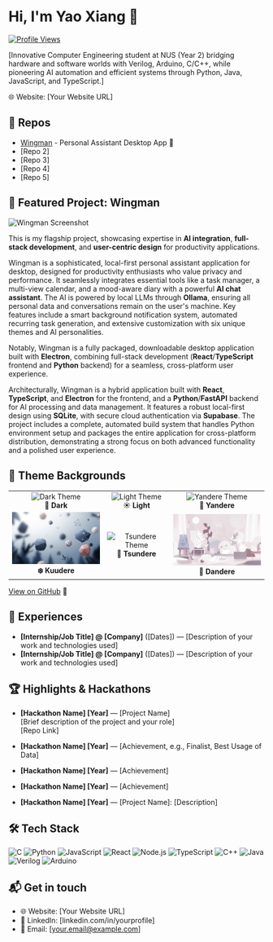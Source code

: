 # Hi, I'm Yao Xiang 👋

[![Profile Views](https://komarev.com/ghpvc/?username=Yxiang-828&color=blue)](https://github.com/Yxiang-828)

[Innovative Computer Engineering student at NUS (Year 2) bridging hardware and software worlds with Verilog, Arduino, C/C++, while pioneering AI automation and efficient systems through Python, Java, JavaScript, and TypeScript.]

🌐 Website: [Your Website URL]

## 📂 Repos
- [Wingman](https://github.com/Yxiang-828/Wingman) - Personal Assistant Desktop App 🤖
- [Repo 2]
- [Repo 3]
- [Repo 4]
- [Repo 5]

## 🚀 Featured Project: Wingman

<img src="images/7409.png" width="400" alt="Wingman Screenshot">

This is my flagship project, showcasing expertise in **AI integration**, **full-stack development**, and **user-centric design** for productivity applications.

Wingman is a sophisticated, local-first personal assistant application for desktop, designed for productivity enthusiasts who value privacy and performance. It seamlessly integrates essential tools like a task manager, a multi-view calendar, and a mood-aware diary with a powerful **AI chat assistant**. The AI is powered by local LLMs through **Ollama**, ensuring all personal data and conversations remain on the user's machine. Key features include a smart background notification system, automated recurring task generation, and extensive customization with six unique themes and AI personalities.

Notably, Wingman is a fully packaged, downloadable desktop application built with **Electron**, combining full-stack development (**React**/**TypeScript** frontend and **Python** backend) for a seamless, cross-platform user experience.

Architecturally, Wingman is a hybrid application built with **React**, **TypeScript**, and **Electron** for the frontend, and a **Python**/**FastAPI** backend for AI processing and data management. It features a robust local-first design using **SQLite**, with secure cloud authentication via **Supabase**. The project includes a complete, automated build system that handles Python environment setup and packages the entire application for cross-platform distribution, demonstrating a strong focus on both advanced functionality and a polished user experience.

## 🎨 Theme Backgrounds

<div align="center">
<table>
<tr>
<td align="center"><img src="https://raw.githubusercontent.com/Yxiang-828/Wingman/main/src/assets/backgrounds/dark-theme.png" width="200" alt="Dark Theme"/><br/><b>🌙 Dark</b></td>
<td align="center"><img src="https://raw.githubusercontent.com/Yxiang-828/Wingman/main/src/assets/backgrounds/light-theme.png" width="200" alt="Light Theme"/><br/><b>☀️ Light</b></td>
<td align="center"><img src="https://raw.githubusercontent.com/Yxiang-828/Wingman/main/src/assets/backgrounds/yandere-theme.png" width="200" alt="Yandere Theme"/><br/><b>🌸 Yandere</b></td>
</tr>
<tr>
<td align="center"><img src="https://raw.githubusercontent.com/Yxiang-828/Wingman/main/src/assets/backgrounds/kuudere-theme.png" width="200" alt="Kuudere Theme"/><br/><b>❄️ Kuudere</b></td>
<td align="center"><img src="https://raw.githubusercontent.com/Yxiang-828/Wingman/main/src/assets/backgrounds/tsundere-theme.png" width="200" alt="Tsundere Theme"/><br/><b>🧡 Tsundere</b></td>
<td align="center"><img src="https://raw.githubusercontent.com/Yxiang-828/Wingman/main/src/assets/backgrounds/dandere-theme.png" width="200" alt="Dandere Theme"/><br/><b>💜 Dandere</b></td>
</tr>
</table>
</div>

[View on GitHub](https://github.com/Yxiang-828/Wingman) 🔗

## 💼 Experiences
- **[Internship/Job Title] @ [Company]** ([Dates]) — [Description of your work and technologies used]
- **[Internship/Job Title] @ [Company]** ([Dates]) — [Description of your work and technologies used]

## 🏆 Highlights & Hackathons
- **[Hackathon Name] [Year]** — [Project Name]  
  [Brief description of the project and your role]  
  [Repo Link]

- **[Hackathon Name] [Year]** — [Achievement, e.g., Finalist, Best Usage of Data]
- **[Hackathon Name] [Year]** — [Achievement]
- **[Hackathon Name] [Year]** — [Achievement]
- **[Hackathon Name] [Year]** — [Project Name]: [Description]

## 🛠️ Tech Stack
![C](https://img.shields.io/badge/C-00599C?style=for-the-badge&logo=c&logoColor=white)
![Python](https://img.shields.io/badge/Python-3776AB?style=for-the-badge&logo=python&logoColor=white)
![JavaScript](https://img.shields.io/badge/JavaScript-F7DF1E?style=for-the-badge&logo=javascript&logoColor=black)
![React](https://img.shields.io/badge/React-61DAFB?style=for-the-badge&logo=react&logoColor=black)
![Node.js](https://img.shields.io/badge/Node.js-339933?style=for-the-badge&logo=nodedotjs&logoColor=white)
![TypeScript](https://img.shields.io/badge/TypeScript-007ACC?style=for-the-badge&logo=typescript&logoColor=white)
![C++](https://img.shields.io/badge/C%2B%2B-00599C?style=for-the-badge&logo=c%2B%2B&logoColor=white)
![Java](https://img.shields.io/badge/Java-ED8B00?style=for-the-badge&logo=openjdk&logoColor=white)
![Verilog](https://img.shields.io/badge/Verilog-000000?style=for-the-badge&logo=verilog&logoColor=white)
![Arduino](https://img.shields.io/badge/Arduino-00979D?style=for-the-badge&logo=arduino&logoColor=white)

## 📬 Get in touch
- 🌐 Website: [Your Website URL]
- 💼 LinkedIn: [linkedin.com/in/yourprofile]
- 📧 Email: [your.email@example.com]